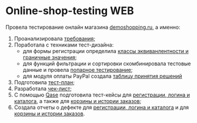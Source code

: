# Online-shop-testing WEB

Провела тестирование онлайн магазина [demoshopping.ru](https://qa.demoshopping.ru/), а именно:

1. Проанализировала [требования](https://docs.google.com/spreadsheets/d/1zjZaJoX_ZIZ4Mc11--QEpwKuzVvw025qwu1t4WW9bT0/edit?usp=sharing);
2. Поработала с техниками тест-дизайна:
   + для формы регистрации определила [классы эквиванлентности и граничные значения](https://docs.google.com/spreadsheets/d/1zBvCABgydkdPO7PK34yD-b61jpOar4HbtSRpRvFGLOY/edit?usp=sharing);
   + для функций фильтрации и сортировки скомбинировала тестовые данные и провела [попарное тестирование](https://docs.google.com/spreadsheets/d/1T7HiM0dAddVatXjkVd-wgk4bw9cmlm_4WgugOGdE8yw/edit?usp=sharing);
   + для модуля оплаты PayPal создала [таблицу принятия решений](https://docs.google.com/spreadsheets/d/1N_Hn2f230fFjhYC9tt3asU_BvEX07fhYfaOl6-onweo/edit?usp=sharing)
3. Подготовила [тест-план](https://docs.google.com/spreadsheets/d/10qfgA5-MUvRUFvLZ-GSaot4DtnVpZNoFbvENV9yz1_U/edit?usp=sharing);
4. Разработала [чек-лист](https://docs.google.com/spreadsheets/d/1ngNsHvZwuX0jPkccQRSUuW3FFiStCBXlKAJ4lRzaEtw/edit?usp=sharing);
5. С помощью [Qase](https://app.qase.io) подготовила тест-кейсы для [регистрации, логина и каталога](https://github.com/VeraChernyavskaya/docs/blob/main/Chernyavskaya_Test_cases_240827.pdf), а также для [корзины и истории заказов](https://github.com/VeraChernyavskaya/web/blob/main/Chernyavskaya_Test-case_web_240907.pdf);
6. Создала отчеты о дефекте для [регистрации, логина и каталога](https://github.com/VeraChernyavskaya/docs/blob/main/Chernyavskaya_bug_report_240828.xlsx) и для [корзины и истории заказов](https://github.com/VeraChernyavskaya/web/blob/main/Chernyavskaya_bug_report_20240908.xlsx).

